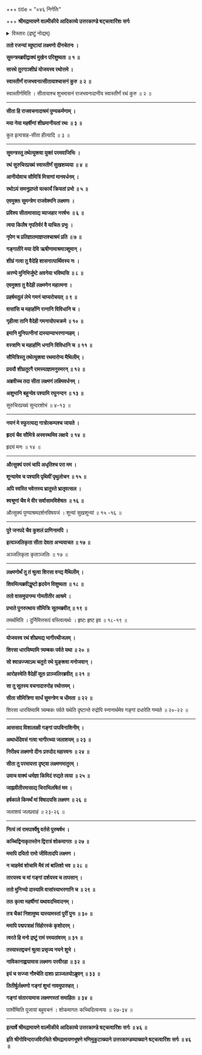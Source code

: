 +++
title = "०४६ निर्गतिः"

+++
**श्रीमद्रामायणे वाल्मीकीये आदिकाव्ये उत्तरकाण्डे षट्चत्वारिंशः सर्गः**

<details><summary>विस्तारः (द्रष्टुं नोद्यम्)</summary>

लक्ष्मणेन सीतां प्रति  
वन-नयनाय रामे तत्-प्रार्थना-स्मारणेन  
वन-गमनाय सज्जीभवन-चोदना ॥ १ ॥  
सीतया हर्षान् मुनि-पत्नीभ्यो दित्सया  
नाना-वसनाभरणाद्य्-आदानेन  
सु-मन्त्रानीत-रथारोहणम् ॥ २ ॥  
लक्ष्मणेन सीता--सु-मन्त्राभ्यां सह गङ्गा-तीरम् एत्य  
नाविकान् प्रति नौकानयन-चोदना ॥ ३ ॥

</details>

**ततो रजन्यां व्युष्टायां लक्ष्मणो दीनचेतनः ।**

**सुमन्त्रमब्रवीद्वाक्यं मुखेन परिशुष्यता ॥ १ ॥**

**सारथे तुरगाञ्शीघ्रं योजयस्व रथोत्तमे ।**

**स्वास्तीर्णं राजभवनात्सीतायाश्चासनं कुरु ॥ २ ॥**

स्वास्तीर्णमिति । सीतायाश्च शुभमासनं राजभवनादानीय स्वास्तीर्णं रथं कुरु ॥ २ ॥

****

**सीता हि राजवचनादाश्रमं पुण्यकर्मणाम् ।**

**मया नेया महर्षीणां शीघ्रमानीयतां रथः ॥ ३ ॥**

कुत इत्यत्राह-सीता हीत्यादि ॥ ३ ॥

****

**सुमन्त्रस्तु तथेत्युक्त्वा युक्तं परमवाजिभिः ।**

**रथं सुरुचिरप्रख्यं स्वास्तीर्णं सुखशय्यया ॥ ४ ॥**

**आनीयोवाच सौमित्रिं मित्राणां मानवर्धनम् ।**

**रथोऽयं समनुप्राप्तो यत्कार्यं क्रियतां प्रभो ॥ ५ ॥**

**एवमुक्तः सुमन्त्रेण राजवेश्मनि लक्ष्मणः ।**

**प्रविश्य सीतामासाद्य व्याजहार नरर्षभः ॥ ६ ॥**

**त्वया किलैष नृपतिर्वरं वै याचितः प्रभुः ।**

**नृपेण च प्रतिज्ञातमाज्ञप्तश्चाश्रमं प्रति ॥ ७ ॥**

**गङ्गातीरे मया देवि ऋषीणामाश्रमाञ्शुमान् ।**

**शीघ्रं गत्वा तु वैदेहि शासनात्पार्थिवस्य नः ।**

**अरण्ये मुनिभिर्जुष्टे अवनेया भविष्यसि ॥ ८ ॥**

**एवमुक्ता तु वैदेही लक्ष्मणेन महात्मना ।**

**प्रहर्षमतुलं लेभे गमनं चाप्यरोचयत् ॥ ९ ॥**

**वासांसि च महार्हाणि रत्नानि विविधानि च ।**

**गृहीत्वा तानि वैदेही गमनायोपचक्रमे ॥ १० ॥**

**इमानि मुनिपत्नीनां दास्याम्याभरणान्यहम् ।**

**वस्त्राणि च महार्हाणि धनानि विविधानि च ॥ ११ ॥**

**सौमित्रिस्तु तथेत्युक्त्वा रथमारोप्य मैथिलीम् ।**

**प्रययौ शीघ्रतुरगै रामस्याज्ञामनुस्मरन् ॥ १२ ॥**

**अब्रवीच्च तदा सीता लक्ष्मणं लक्ष्मिवर्धनम् ।**

**अशुभानि बहून्येव पश्यामि रघुनन्दन ॥ १३ ॥**

सुरुचिरप्रख्यं सुन्दरशोभं ॥ ४-१३ ॥

****

**नयनं मे स्फुरत्यद्य गात्रोत्कम्पश्च जायते ।**

**हृदयं चैव सौमित्रे अस्वस्थमिव लक्षये ॥ १४ ॥**

हृदयं मनः ॥ १४ ॥

****

**औत्सुक्यं परमं चापि अधृतिश्च परा मम ।**

**शून्यामेव च पश्यामि पृथिवीं पृथुलोचन ॥ १५ ॥**

**अपि स्वस्ति भवेत्तस्य भ्रातुस्ते भ्रातृवत्सल ।**

**श्वश्रूणां चैव मे वीर सर्वासामविशेषतः ॥ १६ ॥**

औत्सुक्यं पुण्याश्रमदर्शनविषयजं । शून्यां सुखशून्यां ॥ १५ -१६ ॥

****

**पुरे जनपदे चैव कुशलं प्राणिनामपि ।**

**इत्यञ्जलिकृता सीता देवता अभ्ययाचत ॥ १७ ॥**

अञ्जलिकृता कृताञ्जलिः ॥ १७ ॥

****

**लक्ष्मणोर्थं तु तं श्रुत्वा शिरसा वन्द्य मैथिलीम् ।**

**शिवमित्यब्रवीद्धृष्टो हृदयेन विशुष्यता ॥ १८ ॥**

**ततो वासमुपागम्य गोमतीतीर आश्रमे ।**

**प्रभाते पुनरुत्थाय सौमित्रिः सूतमब्रवीत् ॥ १९ ॥**

तमर्थमिति । दुर्निमित्तरूपं वस्त्वित्यर्थः । हृष्टः हृष्ट इव ॥ १८-१९ ॥

****

**योजयस्व रथं शीघ्रमद्य भागीरथीजलम् ।**

**शिरसा धारयिष्यामि त्र्यम्बकः पर्वते यथा ॥ २० ॥**

**सो श्वान्रज्ज्वाऽथ चतुरो रथे युङ्क्त्वा मनोजवान् ।**

**आरोहस्वेति वैदेहीं सूतः प्राञ्जलिरब्रवीत् ॥ २१ ॥**

**सा तु सूतस्य वचनादारुरोह रथोत्तमम् ।**

**सीता सौमित्रिणा सार्धं सुमन्त्रेण च धीमता ॥ २२ ॥**

शिरसा धारयिष्यामि त्र्यम्बकः पर्वते यथेति दृष्टान्ते रुद्रोपि स्नानार्थमेव गङ्गां दधारेति गम्यते ॥ २०-२२ ॥

****

**आससाद विशालाक्षी गङ्गां पापविनाशिनीम् ।**

**अथार्धदिवसं गत्वा भागीरथ्या जलाशयम् ॥ २३ ॥**

**निरीक्ष्य लक्ष्मणो दीनः प्ररुदोद महास्वनः ॥ २४ ॥**

**सीता तु परमायत्ता दृष्ट्वा लक्ष्मणमातुरम् ।**

**उवाच वाक्यं धर्मज्ञा किमिदं रुद्यते त्वया ॥ २५ ॥**

**जाह्नवीतीरमासाद्य चिराभिलषितं मम ।**

**हर्षकाले किमर्थं मां विषादयसि लक्ष्मण ॥ २६ ॥**

जलाशयं जलप्रवाहं ॥ २३-२६ ॥

****

**नित्यं त्वं रामपार्श्वेषु वर्तसे पुरुषर्षभ ।**

**कच्चिद्विनाकृतस्तेन द्विरात्रं शोकमागतः ॥ २७ ॥**

**ममापि दयितो रामो जीवितादपि लक्ष्मण ।**

**न चाहमेवं शोचामि मैवं त्वं बालिशो भव ॥ २८ ॥**

**तारयस्व च मां गङ्गां दर्शयस्व च तापसान् ।**

**ततो मुनिभ्यो दास्यामि वासांस्याभरणानि च ॥ २९ ॥**

**ततः कृत्वा महर्षीणां यथावदभिवादनम् ।**

**तत्र चैकां निशामुष्य यास्यामस्तां पुरीं पुनः ॥ ३० ॥**

**ममापि पद्मपत्राक्षं सिंहोरस्कं कृशोदरम् ।**

**त्वरते हि मनो द्रष्टुं रामं रमयतांवरम् ॥ ३१ ॥**

**तस्यास्तद्वचनं श्रुत्वा प्रसृज्य नयने शुभे ।**

**नाविकानाह्वयामास लक्ष्मणः परवीरहा ॥ ३२ ॥**

**इयं च सज्जा नौश्चेति दाशाः प्राञ्जलयोऽब्रुवन् ॥ ३३ ॥**

**तितीर्षुर्लक्ष्मणो गङ्गां शुभां नावमुपारुहत् ।**

**गङ्गां संतारयामास लक्ष्मणस्तां समाहितः ॥ ३४ ॥**

पार्श्वेष्विति पूजायां बहुवचनं । शोकमागतः कच्चिदित्यन्वयः ॥ २७-३४ ॥

****

**इत्यार्षे श्रीमद्रामायणे वाल्मीकीये आदिकाव्ये उत्तरकाण्डे षट्चत्वारिंशः सर्गः ॥ ४६ ॥**

**इति श्रीगोविन्दराजविरचिते श्रीमद्रामायणभूषणे मणिमुकुटाख्याने उत्तरकाण्डव्याख्याने षट्चत्वारिंशः सर्गः ॥ ४६ ॥**
